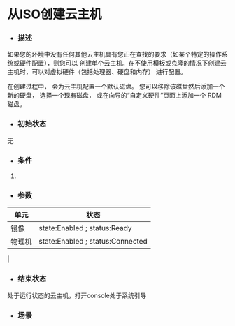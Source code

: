 # 从ISO创建云主机

* ### 描述

如果您的环境中没有任何其他云主机具有您正在查找的要求（如某个特定的操作系统或硬件配置），则您可以创建单个云主机。在不使用模板或克隆的情况下创建云主机时，可以对虚拟硬件（包括处理器、硬盘和内存）进行配置。

在创建过程中， 会为云主机配置一个默认磁盘。 您可以移除该磁盘然后添加一个新的硬盘， 选择一个现有磁盘，或在向导的“自定义硬件”页面上添加一个 RDM 磁盘。

* ### 初始状态
无
* ### 条件
 1. 
* ### 参数
 | 单元 | 状态 |
| ---| ---| 
| 镜像|state:Enabled ; status:Ready|
| 物理机|state:Enabled ; status:Connected|
| 
* ### 结束状态
处于运行状态的云主机，打开console处于系统引导
* ### 场景

